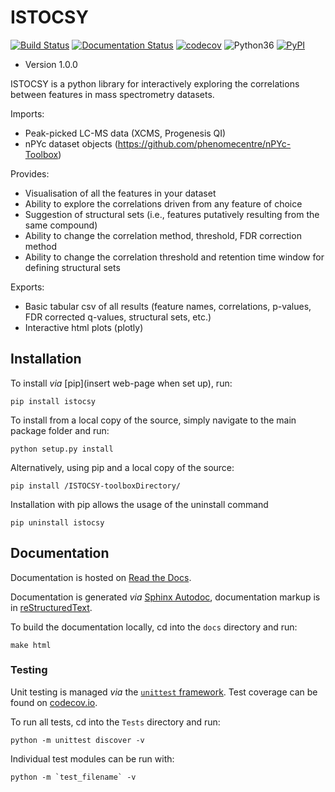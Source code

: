 # ISTOCSY

[![Build Status](https://travis-ci.org/phenomecentre/ISTOCSY.svg?branch=master)](https://travis-ci.org/phenomecentre/ISTOCSY) [![Documentation Status](https://readthedocs.org/projects/istocsy/badge/?version=latest)](https://istocsy.readthedocs.io/en/latest/?badge=latest) [![codecov](https://codecov.io/gh/phenomecentre/ISTOCSY/branch/master/graph/badge.svg)](https://codecov.io/gh/phenomecentre/ISTOCSY) ![Python36](https://img.shields.io/badge/python-3.6-blue.svg) [![PyPI](https://img.shields.io/pypi/v/ISTOCSY.svg)](https://pypi.org/project/ISTOCSY/)

* Version 1.0.0

ISTOCSY is a python library for interactively exploring the correlations between features in mass spectrometry datasets.

Imports:
 - Peak-picked LC-MS data (XCMS, Progenesis QI)
 - nPYc dataset objects (https://github.com/phenomecentre/nPYc-Toolbox)

Provides:
 - Visualisation of all the features in your dataset
 - Ability to explore the correlations driven from any feature of choice
 - Suggestion of structural sets (i.e., features putatively resulting from the same compound)
 - Ability to change the correlation method, threshold, FDR correction method
 - Ability to change the correlation threshold and retention time window for defining structural sets

Exports:
 - Basic tabular csv of all results (feature names, correlations, p-values, FDR corrected q-values, structural sets, etc.)
 - Interactive html plots (plotly)

## Installation

To install _via_ [pip](insert web-page when set up), run:

    pip install istocsy 

To install from a local copy of the source, simply navigate to the main package folder and run:

    python setup.py install

Alternatively, using pip and a local copy of the source:

    pip install /ISTOCSY-toolboxDirectory/

Installation with pip allows the usage of the uninstall command

    pip uninstall istocsy


## Documentation
Documentation is hosted on [Read the Docs](https://istocsy.readthedocs.io/en/latest/).

Documentation is generated *via* [Sphinx Autodoc](http://www.sphinx-doc.org/), documentation markup is in [reStructuredText](http://docutils.sourceforge.net/rst.html).

To build the documentation locally, cd into the `docs` directory and run:

    make html


### Testing

Unit testing is managed *via* the [`unittest` framework](https://docs.python.org/3.5/library/unittest.html). Test coverage can be found on [codecov.io](https://codecov.io/gh/phenomecentre/nPYc-Toolbox/).

To run all tests, cd into the `Tests` directory and run:

    python -m unittest discover -v

Individual test modules can be run with:

    python -m `test_filename` -v